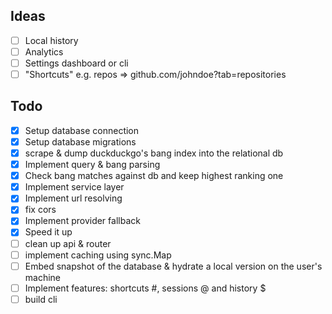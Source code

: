 
## Ideas
- [ ] Local history
- [ ] Analytics
- [ ] Settings dashboard or cli
- [ ] "Shortcuts" e.g. repos => github.com/johndoe?tab=repositories

## Todo
- [x] Setup database connection
- [x] Setup database migrations
- [x] scrape & dump duckduckgo's bang index into the relational db
- [x] Implement query & bang parsing 
- [x] Check bang matches against db and keep highest ranking one 
- [x] Implement service layer 
- [x] Implement url resolving
- [x] fix cors
- [x] Implement provider fallback
- [x] Speed it up
- [ ] clean up api & router
- [ ] implement caching using sync.Map
- [ ] Embed snapshot of the database & hydrate a local version on the user's machine
- [ ] Implement features: shortcuts #, sessions @ and history $
- [ ] build cli
